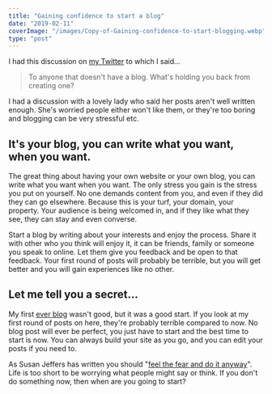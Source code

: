```yaml
---
title: "Gaining confidence to start a blog"
date: "2019-02-11"
coverImage: "/images/Copy-of-Gaining-confidence-to-start-blogging.webp"
type: "post"
---
```


I had this discussion on [my Twitter](https://twitter.com/mike_d_brooks) to which I said...

>   
> To anyone that doesn't have a blog. What's holding you back from creating one?

I had a discussion with a lovely lady who said her posts aren't well written enough. She's worried people either won't like them, or they're too boring and blogging can be very stressful etc.

## It's your blog, you can write what you want, when you want.

The great thing about having your own website or your own blog, you can write what you want when you want. The only stress you gain is the stress you put on yourself. No one demands content from you, and even if they did they can go elsewhere. Because this is your turf, your domain, your property. Your audience is being welcomed in, and if they like what they see, they can stay and even converse.

Start a blog by writing about your interests and enjoy the process. Share it with other who you think will enjoy it, it can be friends, family or someone you speak to online. Let them give you feedback and be open to that feedback. Your first round of posts will probably be terrible, but you will get better and you will gain experiences like no other.

## Let me tell you a secret...

My first [ever blog](https://checkeredmichael.blogspot.com/) wasn't good, but it was a good start. If you look at my first round of posts on here, they're probably terrible compared to now. No blog post will ever be perfect, you just have to start and the best time to start is now. You can always build your site as you go, and you can edit your posts if you need to.

As Susan Jeffers has written you should "[feel the fear and do it anyway](https://amzn.to/2Dx8TLd)". Life is too short to be worrying what people might say or think. If you don't do something now, then when are you going to start?
